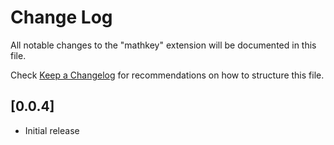 # Change Log

All notable changes to the "mathkey" extension will be documented in this file.

Check [Keep a Changelog](http://keepachangelog.com/) for recommendations on how to structure this file.

## [0.0.4]

- Initial release 

